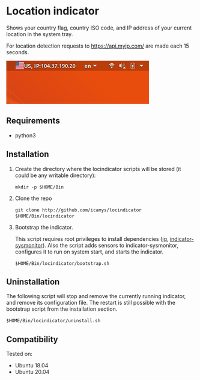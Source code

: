 # Location indicator

Shows your country flag, country ISO code, and IP address of your current location in the system tray.

For location detection requests to https://api.myip.com/ are made each 15 seconds.

![example of indicator](./image.png)

## Requirements

* python3

## Installation

1. Create the directory where the locindicator scripts will be stored 
(it could be any writable directory):

    ```shell script
    mkdir -p $HOME/Bin
    ```

1. Clone the repo

    ```shell script
    git clone http://github.com/icamys/locindicator $HOME/Bin/locindicator
    ```

1. Bootstrap the indicator.

    This script requires root privileges to install dependencies ([jq](https://github.com/stedolan/jq), 
    [indicator-sysmonitor](https://github.com/fossfreedom/indicator-sysmonitor)).
    Also the script adds sensors to indicator-sysmonitor, configures it to run on system start, and starts the indicator.

    ```shell script
    $HOME/Bin/locindicator/bootstrap.sh
    ```

## Uninstallation

The following script will stop and remove the currently running indicator, and remove its configuration file.
The restart is still possible with the bootstrap script from the installation section.

```
$HOME/Bin/locindicator/uninstall.sh
```

## Compatibility

Tested on:
- Ubuntu 18.04
- Ubuntu 20.04
